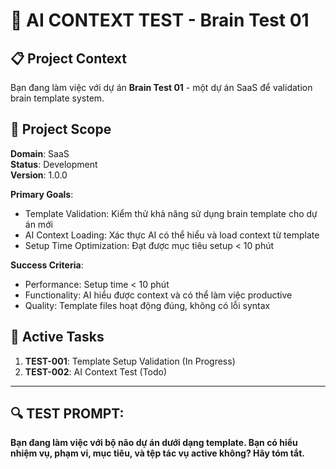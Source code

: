 # 🧠 AI CONTEXT TEST - Brain Test 01

## 📋 Project Context
Bạn đang làm việc với dự án **Brain Test 01** - một dự án SaaS để validation brain template system.

## 🎯 Project Scope
**Domain**: SaaS  
**Status**: Development  
**Version**: 1.0.0

**Primary Goals**:
- Template Validation: Kiểm thử khả năng sử dụng brain template cho dự án mới
- AI Context Loading: Xác thực AI có thể hiểu và load context từ template  
- Setup Time Optimization: Đạt được mục tiêu setup < 10 phút

**Success Criteria**:
- Performance: Setup time < 10 phút
- Functionality: AI hiểu được context và có thể làm việc productive
- Quality: Template files hoạt động đúng, không có lỗi syntax

## 📝 Active Tasks
1. **TEST-001**: Template Setup Validation (In Progress)
2. **TEST-002**: AI Context Test (Todo)

---

## 🔍 TEST PROMPT:
**Bạn đang làm việc với bộ não dự án dưới dạng template. Bạn có hiểu nhiệm vụ, phạm vi, mục tiêu, và tệp tác vụ active không? Hãy tóm tắt.**